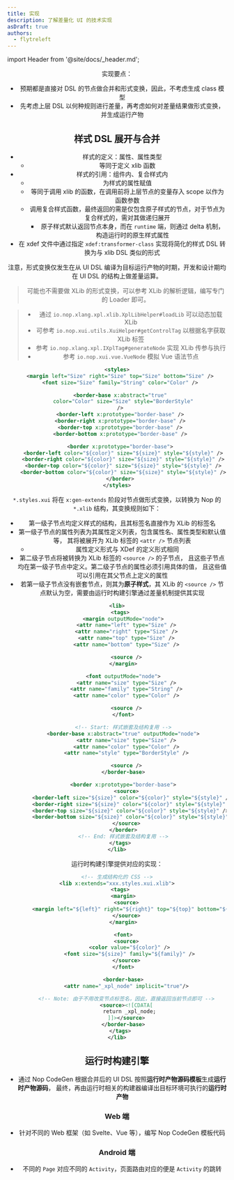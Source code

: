 ```yaml
---
title: 实现
description: 了解差量化 UI 的技术实现
asDraft: true
authors:
  - flytreleft
---
```


import Header from '@site/docs/\_header.md';

<Header />

实现要点：

- 预期都是直接对 DSL 的节点做合并和形式变换，因此，不考虑生成 class 模型
- 先考虑上层 DSL 以何种规则进行差量，再考虑如何对差量结果做形式变换，并生成运行产物

## 样式 DSL 展开与合并

- 样式的定义：属性、属性类型
  - 等同于定义 xlib 函数
- 样式的引用：组件内、复合样式内
  - 为样式的属性赋值
  - 等同于调用 xlib 的函数，在调用前将上层节点的变量存入 scope 以作为函数参数
  - 调用复合样式函数，最终返回的需是仅包含原子样式的节点，对于节点为复合样式的，需对其做递归展开
    - 原子样式默认返回节点本身，而在 `runtime` 端，则通过 delta 机制，构造运行时的原生样式属性
- 在 xdef 文件中通过指定 `xdef:transformer-class` 实现将简化的样式 DSL 转换为与 xlib DSL
  类似的形式

注意，形式变换仅发生在从 UI DSL 编译为目标运行产物的时期，开发和设计期均在 UI DSL
的结构上做差量运算。

> 可能也不需要做 XLib 的形式变换，可以参考 XLib 的解析逻辑，编写专门的 Loader 即可。

> - 通过 `io.nop.xlang.xpl.xlib.XplLibHelper#loadLib` 可以动态加载 XLib
> - 可参考 `io.nop.xui.utils.XuiHelper#getControlTag` 以根据名字获取 XLib 标签
> - 参考 `io.nop.xlang.xpl.IXplTag#generateNode` 实现 XLib 传参与执行
> - 参考 `io.nop.xui.vue.VueNode` 模拟 Vue 语法节点

```xml title="xxx.styles.xui"
<styles>
  <margin left="Size" right="Size" top="Size" bottom="Size" />
  <font size="Size" family="String" color="Color" />

  <border-base x:abstract="true"
    color="Color" size="Size" style="BorderStyle"
  />
  <border-left x:prototype="border-base" />
  <border-right x:prototype="border-base" />
  <border-top x:prototype="border-base" />
  <border-bottom x:prototype="border-base" />

  <border x:prototype="border-base">
    <border-left color="${color}" size="${size}" style="${style}" />
    <border-right color="${color}" size="${size}" style="${style}" />
    <border-top color="${color}" size="${size}" style="${style}" />
    <border-bottom color="${color}" size="${size}" style="${style}" />
  </border>
</styles>
```

`*.styles.xui` 将在 `x:gen-extends` 阶段对节点做形式变换，以转换为 Nop
的 `*.xlib` 结构，其变换规则如下：

- 第一级子节点均定义样式的结构，且其标签名直接作为 XLib 的标签名
- 第一级子节点的属性列表为其属性定义列表，包含属性名、属性类型和默认值等，
  其将被展开为 XLib 标签的 `<attr />` 节点列表
  - 属性定义形式与 XDef 的定义形式相同
- 第二级子节点将被转换为 XLib 标签的 `<source />` 的子节点，
  且这些子节点均在第一级子节点中定义。第二级子节点的属性必须引用具体的值，
  且这些值可以引用在其父节点上定义的属性
- 若第一级子节点没有嵌套节点，则其为**原子样式**，其 XLib 的
  `<source />` 节点默认为空，需要由运行时构建引擎通过差量机制提供其实现

```xml title="xxx.styles.xui.xlib"
<lib>
  <tags>
    <margin outputMode="node">
      <attr name="left" type="Size" />
      <attr name="right" type="Size" />
      <attr name="top" type="Size" />
      <attr name="bottom" type="Size" />

      <source />
    </margin>

    <font outputMode="node">
      <attr name="size" type="Size" />
      <attr name="family" type="String" />
      <attr name="color" type="Color" />

      <source />
    </font>

    <!-- Start: 样式嵌套及结构复用 -->
    <border-base x:abstract="true" outputMode="node">
      <attr name="size" type="Size" />
      <attr name="color" type="Color" />
      <attr name="style" type="BorderStyle" />

      <source />
    </border-base>

    <border x:prototype="border-base">
      <source>
        <border-left size="${size}" color="${color}" style="${style}" />
        <border-right size="${size}" color="${color}" style="${style}" />
        <border-top size="${size}" color="${color}" style="${style}" />
        <border-bottom size="${size}" color="${color}" style="${style}" />
      </source>
    </border>
    <!-- End: 样式嵌套及结构复用 -->
  </tags>
</lib>
```

运行时构建引擎提供对应的实现：

```xml title="xxx.css.xlib"
<!-- 生成结构化的 CSS -->
<lib x:extends="xxx.styles.xui.xlib">
  <tags>
    <margin>
      <source>
        <margin left="${left}" right="${right}" top="${top}" bottom="${bottom}" />
      </source>
    </margin>

    <font>
      <source>
        <color value="${color}" />
        <font size="${size}" family="${family}" />
      </source>
    </font>

    <border-base>
      <attr name="_xpl_node" implicit="true"/>

      <!-- Note: 由于不用改变节点标签名，因此，直接返回当前节点即可 -->
      <source><![CDATA[
        return _xpl_node;
      ]]></source>
    </border-base>
  </tags>
</lib>
```

## 运行时构建引擎

- 通过 Nop CodeGen 根据合并后的 UI DSL 按照**运行时产物源码模板**生成**运行时产物源码**，
  最终，再由运行时相关的构建器编译出目标环境可执行的**运行时产物**

### Web 端

- 针对不同的 Web 框架（如 Svelte、Vue 等），编写 Nop CodeGen 模板代码

### Android 端

- 不同的 `Page` 对应不同的 `Activity`，页面路由对应的便是 `Activity` 的跳转
